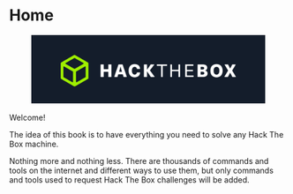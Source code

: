 # Home

<figure><img src=".gitbook/assets/image.png" alt=""><figcaption></figcaption></figure>

Welcome!

The idea of ​​this book is to have everything you need to solve any Hack The Box machine.

Nothing more and nothing less. There are thousands of commands and tools on the internet and different ways to use them, but only commands and tools used to request Hack The Box challenges will be added.

